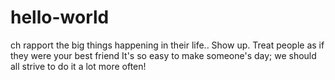 # hello-world
ch rapport  the big  things happening in their life..
Show up. 
Treat people as if they were your best friend 
It's so easy to make someone's day; 
we should all strive to do it a lot more often!
